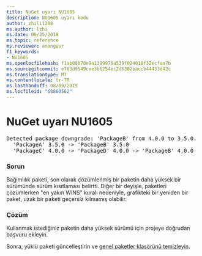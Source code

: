 ```yaml
---
title: NuGet uyarı NU1605
description: NU1605 uyarı kodu
author: zhili1208
ms.author: lzhi
ms.date: 06/25/2018
ms.topic: reference
ms.reviewer: anangaur
f1_keywords:
- NU1605
ms.openlocfilehash: f1ab08b70e9a1399976a539f024018f32ecfaa7b
ms.sourcegitcommit: e763d9549cee3b6254ec2d6382baccb44433d42c
ms.translationtype: MT
ms.contentlocale: tr-TR
ms.lasthandoff: 08/09/2019
ms.locfileid: "68860562"
---
```

# <a name="nuget-warning-nu1605"></a>NuGet uyarı NU1605

<pre>Detected package downgrade: 'PackageB' from 4.0.0 to 3.5.0. Reference the package directly from the project to select a different version.<br/>  'PackageA' 3.5.0 -> 'PackageB' 3.5.0<br/>  'PackageC' 4.0.0 -> 'PackageD' 4.0.0 -> 'PackageB' 4.0.0</pre>

### <a name="issue"></a>Sorun
Bağımlılık paketi, son olarak çözümlenmiş bir paketin daha yüksek bir sürümünde sürüm kısıtlaması belirtti. Diğer bir deyişle, paketleri çözümlerken "en yakın WINS" kuralı nedeniyle, grafikteki bir yeniden bir paket, uzak bir paketi geçersiz kılmamış olabilir.

### <a name="solution"></a>Çözüm
Kullanmak istediğiniz paketin daha yüksek sürümü için projeye doğrudan başvuru ekleyin.

Sonra, yüklü paketi güncelleştirin ve [genel paketler klasörünü temizleyin](../../consume-packages/managing-the-global-packages-and-cache-folders.md#clearing-local-folders).